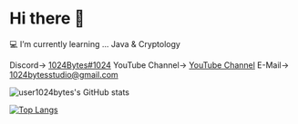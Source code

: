# Hi there 👋

<!--
**user1024bytes/user1024bytes** is a ✨ _special_ ✨ repository because its `README.md` (this file) appears on your GitHub profile.

Here are some ideas to get you started:

-->
💻 I’m currently learning ... Java & Cryptology

Discord-> [1024Bytes#1024](https://www.youtube.com/watch?v=dQw4w9WgXcQ)
YouTube Channel-> [YouTube Channel](https://www.youtube.com/channel/UCb5McwosG35R03nAzNRJEDw)
E-Mail-> [1024bytesstudio@gmail.com](https://www.youtube.com/watch?v=dQw4w9WgXcQ)

![user1024bytes's GitHub stats](https://github-readme-stats.vercel.app/api?username=user1024bytes&theme=github_dark&show_icons=true)

[![Top Langs](https://github-readme-stats.vercel.app/api/top-langs/?username=user1024bytes&layout=compact&theme=github_dark)](https://github.com/user1024bytes/github-readme-stats)

<!-- [![user1024bytes's wakatime stats](https://github-readme-stats.vercel.app/api/wakatime?username=user1024bytes)](https://github.com/user1024bytes/github-readme-stats) -->
